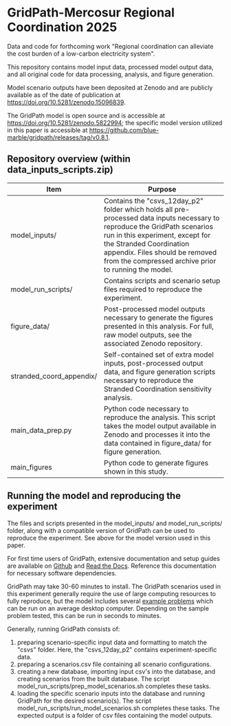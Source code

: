 # GridPath-Mercosur Regional Coordination 2025
Data and code for forthcoming work "Regional coordination can alleviate the cost burden of a low-carbon electricity system".

This repository contains model input data, processed model output data, and all original code for data processing, analysis, and figure generation.

Model scenario outputs have been deposited at Zenodo and are publicly available as of the date of publication at https://doi.org/10.5281/zenodo.15096839.

The GridPath model is open source and is accessible at https://doi.org/10.5281/zenodo.5822994; the specific model version utilized in this paper is accessible at https://github.com/blue-marble/gridpath/releases/tag/v0.8.1.


## Repository overview (within data_inputs_scripts.zip)

| Item  | Purpose        |
|-------|----------------|
| model_inputs/	 | Contains the "csvs_12day_p2" folder which holds all pre-processed data inputs necessary to reproduce the GridPath scenarios run in this experiment, except for the Stranded Coordination appendix. Files should be removed from the compressed archive prior to running the model. |
| model_run_scripts/ | Contains scripts and scenario setup files required to reproduce the experiment. |
| figure_data/  | Post-processed model outputs necessary to generate the figures presented in this analysis. For full, raw model outputs, see the associated Zenodo repository. |
| stranded_coord_appendix/  | Self-contained set of extra model inputs, post-processed output data, and figure generation scripts necessary to reproduce the Stranded Coordination sensitivity analysis. |
| main_data_prep.py  | Python code necessary to reproduce the analysis. This script takes the model output available in Zenodo and processes it into the data contained in figure_data/ for figure generation. |
| main_figures  | Python code to generate figures shown in this study. |

## Running the model and reproducing the experiment

The files and scripts presented in the model_inputs/ and model_run_scripts/ folder, along with a compatible version of GridPath can be used to reproduce the experiment. See above for the model version used in this paper.

For first time users of GridPath, extensive documentation and setup guides are available on [Github](https://github.com/blue-marble/gridpath) and [Read the Docs](https://gridpath.readthedocs.io/). Reference this documentation for necessary software dependencies.

GridPath may take 30-60 minutes to install. The GridPath scenarios used in this experiment generally require the use of large computing resources to fully reproduce, but the model includes several [example problems](https://gridpath.readthedocs.io/en/latest/usage.html#examples) which can be run on an average desktop computer. Depending on the sample problem tested, this can be run in seconds to minutes.

Generally, running GridPath consists of: 
1. preparing scenario-specific input data and formatting to match the "csvs" folder. Here, the "csvs_12day_p2" contains experiment-specific data.
2. preparing a scenarios.csv file containing all scenario configurations.
3. creating a new database, importing input csv's into the database, and creating scenarios from the built database. The script model_run_scripts/prep_model_scenarios.sh completes these tasks.
4. loading the specific scenario inputs into the database and running GridPath for the desired scenario(s). The script model_run_scripts/run_model_scenarios.sh completes these tasks. The expected output is a folder of csv files containing the model outputs.
